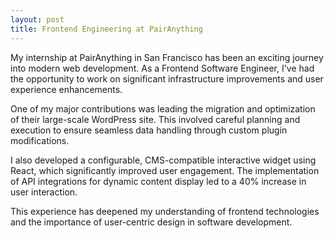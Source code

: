 ```yaml
---
layout: post
title: Frontend Engineering at PairAnything
---
```


My internship at PairAnything in San Francisco has been an exciting journey into modern web development. As a Frontend Software Engineer, I've had the opportunity to work on significant infrastructure improvements and user experience enhancements.

One of my major contributions was leading the migration and optimization of their large-scale WordPress site. This involved careful planning and execution to ensure seamless data handling through custom plugin modifications.

I also developed a configurable, CMS-compatible interactive widget using React, which significantly improved user engagement. The implementation of API integrations for dynamic content display led to a 40% increase in user interaction.

This experience has deepened my understanding of frontend technologies and the importance of user-centric design in software development. 